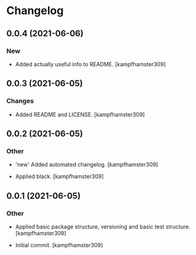 # Changelog


## 0.0.4 (2021-06-06)

### New

* Added actually useful info to README. [kampfhamster309]


## 0.0.3 (2021-06-05)

### Changes

* Added README and LICENSE. [kampfhamster309]


## 0.0.2 (2021-06-05)

### Other

* 'new' Added automated changelog. [kampfhamster309]

* Applied black. [kampfhamster309]


## 0.0.1 (2021-06-05)

### Other

* Applied basic package structure, versioning and basic test structure. [kampfhamster309]

* Initial commit. [kampfhamster309]


